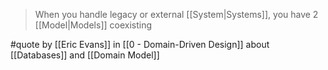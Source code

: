 > When you handle legacy or external [[System|Systems]], you have 2 [[Model|Models]] coexisting

#quote by [[Eric Evans]] in [[0 - Domain-Driven Design]] about [[Databases]] and [[Domain Model]]